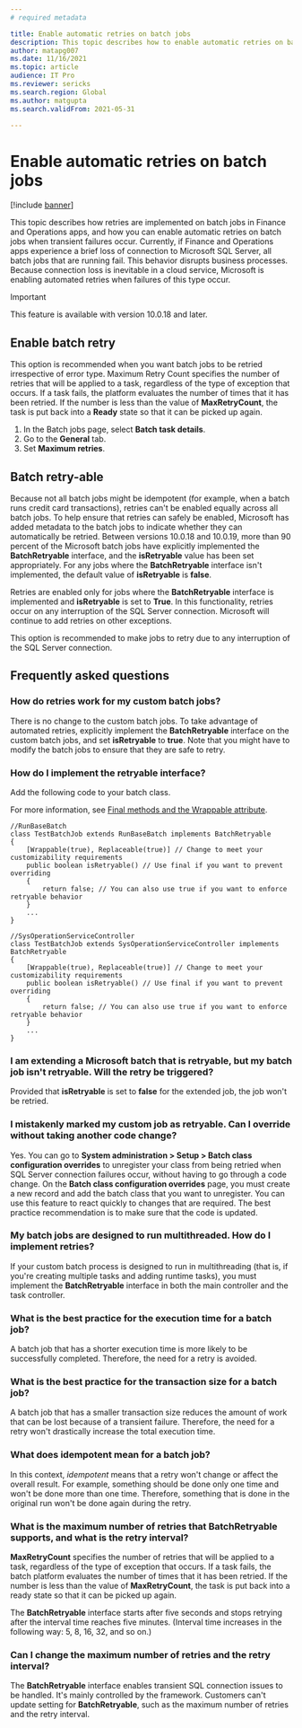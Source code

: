 ```yaml
---
# required metadata

title: Enable automatic retries on batch jobs
description: This topic describes how to enable automatic retries on batch jobs when transient failures occur.
author: matapg007
ms.date: 11/16/2021
ms.topic: article
audience: IT Pro
ms.reviewer: sericks
ms.search.region: Global
ms.author: matgupta
ms.search.validFrom: 2021-05-31

---
```


# Enable automatic retries on batch jobs

[!include [banner](../includes/banner.md)]

This topic describes how retries are implemented on batch jobs in Finance and Operations apps, and how you can enable automatic retries on batch jobs when transient failures occur. Currently, if Finance and Operations apps experience a brief loss of connection to Microsoft SQL Server, all batch jobs that are running fail. This behavior disrupts business processes. Because connection loss is inevitable in a cloud service, Microsoft is enabling automated retries when failures of this type occur.

> [!IMPORTANT]
> This feature is available with version 10.0.18 and later.

## Enable batch retry
This option is recommended when you want batch jobs to be retried irrespective of error type. Maximum Retry Count specifies the number of retries that will be applied to a task, regardless of the type of exception that occurs. If a task fails, the platform evaluates the number of times that it has been retried. If the number is less than the value of **MaxRetryCount**, the task is put back into a **Ready** state so that it can be picked up again.

1.	In the Batch jobs page, select **Batch task details**.
2.	Go to the **General** tab.
3.	Set **Maximum retries**.

## Batch retry-able

Because not all batch jobs might be idempotent (for example, when a batch runs credit card transactions), retries can't be enabled equally across all batch jobs. To help ensure that retries can safely be enabled, Microsoft has added metadata to the batch jobs to indicate whether they can automatically be retried. Between versions 10.0.18 and 10.0.19, more than 90 percent of the Microsoft batch jobs have explicitly implemented the **BatchRetryable** interface, and the **isRetryable** value has been set appropriately. For any jobs where the **BatchRetryable** interface isn't implemented, the default value of **isRetryable** is **false**.

Retries are enabled only for jobs where the **BatchRetryable** interface is implemented and **isRetryable** is set to **True**. In this functionality, retries occur on any interruption of the SQL Server connection. Microsoft will continue to add retries on other exceptions.

This option is recommended to make jobs to retry due to any interruption of the SQL Server connection.

## Frequently asked questions

### How do retries work for my custom batch jobs?

There is no change to the custom batch jobs. To take advantage of automated retries, explicitly implement the **BatchRetryable** interface on the custom batch jobs, and set **isRetryable** to **true**. Note that you might have to modify the batch jobs to ensure that they are safe to retry.

### How do I implement the retryable interface?

Add the following code to your batch class.

For more information, see [Final methods and the Wrappable attribute](../extensibility/method-wrapping-coc.md).

```
//RunBaseBatch
class TestBatchJob extends RunBaseBatch implements BatchRetryable
{
    [Wrappable(true), Replaceable(true)] // Change to meet your customizability requirements
    public boolean isRetryable() // Use final if you want to prevent overriding
    {
        return false; // You can also use true if you want to enforce retryable behavior
    }
    ...
} 

//SysOperationServiceController 
class TestBatchJob extends SysOperationServiceController implements BatchRetryable
{
    [Wrappable(true), Replaceable(true)] // Change to meet your customizability requirements
    public boolean isRetryable() // Use final if you want to prevent overriding
    {
        return false; // You can also use true if you want to enforce retryable behavior
    }
    ...
}
```

### I am extending a Microsoft batch that is retryable, but my batch job isn't retryable. Will the retry be triggered?

Provided that **isRetryable** is set to **false** for the extended job, the job won't be retried.

### I mistakenly marked my custom job as retryable. Can I override without taking another code change?

Yes. You can go to **System administration \> Setup \> Batch class configuration overrides** to unregister your class from being retried when SQL Server connection failures occur, without having to go through a code change. On the **Batch class configuration overrides** page, you must create a new record and add the batch class that you want to unregister. You can use this feature to react quickly to changes that are required. The best practice recommendation is to make sure that the code is updated.

### My batch jobs are designed to run multithreaded. How do I implement retries?

If your custom batch process is designed to run in multithreading (that is, if you're creating multiple tasks and adding runtime tasks), you must implement the **BatchRetryable** interface in both the main controller and the task controller.

### What is the best practice for the execution time for a batch job?

A batch job that has a shorter execution time is more likely to be successfully completed. Therefore, the need for a retry is avoided.
 
### What is the best practice for the transaction size for a batch job?

A batch job that has a smaller transaction size reduces the amount of work that can be lost because of a transient failure. Therefore, the need for a retry won't drastically increase the total execution time.

### What does idempotent mean for a batch job?

In this context, *idempotent* means that a retry won't change or affect the overall result. For example, something should be done only one time and won't be done more than one time. Therefore, something that is done in the original run won't be done again during the retry.

### What is the maximum number of retries that BatchRetryable supports, and what is the retry interval?

**MaxRetryCount** specifies the number of retries that will be applied to a task, regardless of the type of exception that occurs. If a task fails, the batch platform evaluates the number of times that it has been retried. If the number is less than the value of **MaxRetryCount**, the task is put back into a ready state so that it can be picked up again.

The **BatchRetryable** interface starts after five seconds and stops retrying after the interval time reaches five minutes. (Interval time increases in the following way: 5, 8, 16, 32, and so on.)

### Can I change the maximum number of retries and the retry interval?

The **BatchRetryable** interface enables transient SQL connection issues to be handled. It's mainly controlled by the framework. Customers can't update setting for **BatchRetryable**, such as the maximum number of retries and the retry interval.
